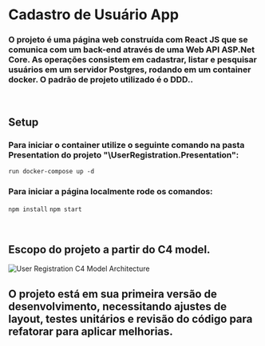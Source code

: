 # Cadastro de Usuário App

### O projeto é uma página web construída com React JS que se comunica com um back-end através de uma Web API ASP.Net Core. As operações consistem em cadastrar, listar e pesquisar usuários em um servidor Postgres, rodando em um container docker. O padrão de projeto utilizado é o DDD..

<br/>

## Setup

### Para iniciar o container utilize o seguinte comando na pasta Presentation do projeto "\UserRegistration.Presentation":

``` run docker-compose up -d ``` 


### Para iniciar a página localmente rode os comandos:

``` npm install ```
``` npm start ```

<br/>

## Escopo do projeto a partir do C4 model.
![User Registration C4 Model Architecture](/C4-Software-Architecture.drawio.png)

## O projeto está em sua primeira versão de desenvolvimento, necessitando ajustes de layout, testes unitários e revisão do código para refatorar para aplicar melhorias.





